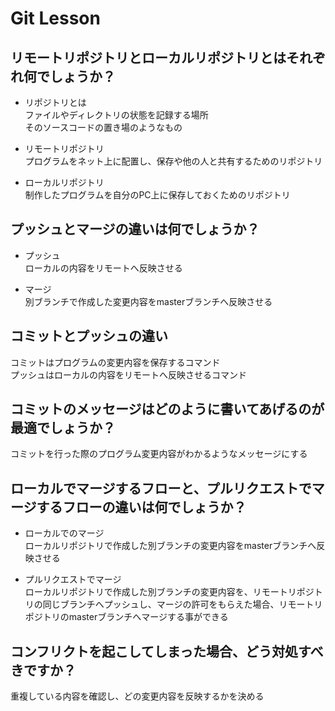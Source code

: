 # Git Lesson

## リモートリポジトリとローカルリポジトリとはそれぞれ何でしょうか？
- リポジトリとは<br>
  ファイルやディレクトリの状態を記録する場所<br>
  そのソースコードの置き場のようなもの

- リモートリポジトリ<br>
  プログラムをネット上に配置し、保存や他の人と共有するためのリポジトリ

- ローカルリポジトリ<br>
  制作したプログラムを自分のPC上に保存しておくためのリポジトリ 

## プッシュとマージの違いは何でしょうか？
- プッシュ<br>
  ローカルの内容をリモートへ反映させる

- マージ<br>
  別ブランチで作成した変更内容をmasterブランチへ反映させる

## コミットとプッシュの違い
コミットはプログラムの変更内容を保存するコマンド<br>
プッシュはローカルの内容をリモートへ反映させるコマンド

## コミットのメッセージはどのように書いてあげるのが最適でしょうか？
コミットを行った際のプログラム変更内容がわかるようなメッセージにする

## ローカルでマージするフローと、プルリクエストでマージするフローの違いは何でしょうか？
- ローカルでのマージ<br>
  ローカルリポジトリで作成した別ブランチの変更内容をmasterブランチへ反映させる

- プルリクエストでマージ<br>
  ローカルリポジトリで作成した別ブランチの変更内容を、リモートリポジトリの同じブランチへプッシュし、マージの許可をもらえた場合、リモートリポジトリのmasterブランチへマージする事ができる

## コンフリクトを起こしてしまった場合、どう対処すべきですか？
重複している内容を確認し、どの変更内容を反映するかを決める